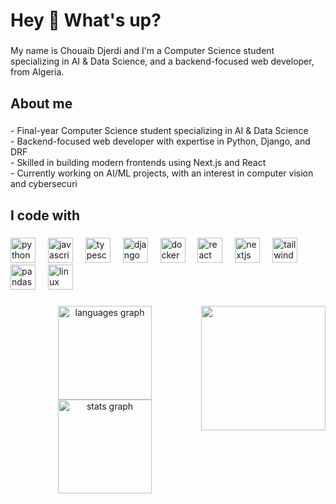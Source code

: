 <h1 align="left">Hey 👋 What's up?</h1>

###

<p align="left">My name is Chouaib Djerdi and I'm a Computer Science student specializing in AI & Data Science, and a backend-focused web developer, from Algeria.</p>

###

<h2 align="left">About me</h2>

###

<p align="left">- Final-year Computer Science student specializing in AI & Data Science<br>- Backend-focused web developer with expertise in Python, Django, and DRF<br>- Skilled in building modern frontends using Next.js and React<br>- Currently working on AI/ML projects, with an interest in computer vision and cybersecuri</p>

###

<h2 align="left">I code with</h2>

###

<div align="left">
  <img src="https://skillicons.dev/icons?i=py" height="40" alt="python logo"  />
  <img width="12" />
  <img src="https://skillicons.dev/icons?i=js" height="40" alt="javascript logo"  />
  <img width="12" />
  <img src="https://skillicons.dev/icons?i=ts" height="40" alt="typescript logo"  />
  <img width="12" />
  <img src="https://skillicons.dev/icons?i=django" height="40" alt="django logo"  />
  <img width="12" />
  <img src="https://skillicons.dev/icons?i=docker" height="40" alt="docker logo"  />
  <img width="12" />
  <img src="https://skillicons.dev/icons?i=react" height="40" alt="react logo"  />
  <img width="12" />
  <img src="https://skillicons.dev/icons?i=nextjs" height="40" alt="nextjs logo"  />
  <img width="12" />
  <img src="https://skillicons.dev/icons?i=tailwind" height="40" alt="tailwindcss logo"  />
  <img width="12" />
  <img src="https://cdn.jsdelivr.net/gh/devicons/devicon/icons/pandas/pandas-original.svg" height="40" alt="pandas logo"  />
  <img width="12" />
  <img src="https://skillicons.dev/icons?i=linux" height="40" alt="linux logo"  />
</div>

###

<img align="right" height="199" src="https://i.imgflip.com/8i1byq.jpg"  />

###

<div align="center">
  <img src="https://github-readme-stats.vercel.app/api/top-langs?username=Chouaib-Djerdi&locale=en&hide_title=false&layout=compact&card_width=320&langs_count=5&theme=dark&hide_border=true&order=2" height="150" alt="languages graph"  />
  <img src="https://github-readme-stats.vercel.app/api?username=Chouaib-Djerdi&hide_title=false&hide_rank=false&show_icons=true&include_all_commits=true&count_private=true&disable_animations=false&theme=dark&locale=en&hide_border=true&order=1" height="150" alt="stats graph"  />
</div>

###
